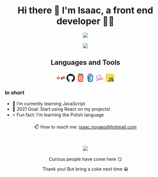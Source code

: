 <h1 align='center'>
  Hi there 👋 I'm Isaac, a front end developer 👨‍💻
</h1>

<p align='center'>
  
 <a href="https://www.linkedin.com/in/isaac-novaes-083b041b4">
    <img src="https://img.shields.io/badge/linkedin-%230077B5.svg?&style=for-the-badge&logo=linkedin&logoColor=white" />
  </a>
  
</p>

<p align='center'>
  <a href="#"><img src="https://github-readme-stats-gamma-azure.vercel.app/api?username=isaacnovaes&show_icons=true&hide_border=true&theme=radical" width="350"></a>
</p>

<h2 align='center'>

   Languages and Tools

<p align='center'>
  <img align='center' alt="Git" width="26px" src="https://raw.githubusercontent.com/github/explore/80688e429a7d4ef2fca1e82350fe8e3517d3494d/topics/git/git.png" />
  <img align='center' alt="GitHub" width="26px" src="https://raw.githubusercontent.com/github/explore/78df643247d429f6cc873026c0622819ad797942/topics/github/github.png" />
  <img align='center' alt="HTML5" width="26px" src="https://raw.githubusercontent.com/github/explore/80688e429a7d4ef2fca1e82350fe8e3517d3494d/topics/html/html.png" />
  <img align='center' alt="CSS3" width="26px" src="https://raw.githubusercontent.com/github/explore/80688e429a7d4ef2fca1e82350fe8e3517d3494d/topics/css/css.png" />
  <img align='center' alt="Sass" width="26px" src="https://raw.githubusercontent.com/github/explore/80688e429a7d4ef2fca1e82350fe8e3517d3494d/topics/sass/sass.png" />
  <img align='center' alt="JavaScript" width="26px" src="https://raw.githubusercontent.com/github/explore/80688e429a7d4ef2fca1e82350fe8e3517d3494d/topics/javascript/javascript.png" />
  <!--
  [<img align="left" alt="React" width="26px" src="https://raw.githubusercontent.com/github/explore/80688e429a7d4ef2fca1e82350fe8e3517d3494d/topics/react/react.png" />]
  FOR THE FUTURE! -->
</p>

</h2>


### In short


- 🌱 I’m currently learning JavaScript 
- 🥅 2021 Goal: Start using React on my projects!
- ⚡ Fun fact: I'm learning the Polish language

<p align='center'>
  📫 How to reach me: <a href='mailto:isaac.novaes@hotmail.com'>isaac.novaes@hotmail.com</a>
</p>

<br>

<p align='center'>
  <a href="#"> <img src="https://profile-counter.glitch.me/isaacnovaes/count.svg" /> </a>   
</p>

<p align='center'>
  Curious people have come here 😏  
</p>

<p align='center'>
  Thank you! But bring a coke next time 😀  
</p>





